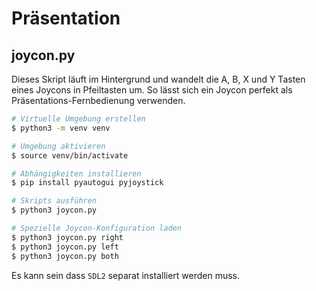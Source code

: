 # Präsentation

## joycon.py

Dieses Skript läuft im Hintergrund und wandelt die A, B, X und Y Tasten eines Joycons in Pfeiltasten um. So lässt sich ein Joycon perfekt als Präsentations-Fernbedienung verwenden.

```sh
# Virtuelle Umgebung erstellen
$ python3 -m venv venv

# Umgebung aktivieren
$ source venv/bin/activate

# Abhängigkeiten installieren
$ pip install pyautogui pyjoystick

# Skripts ausführen
$ python3 joycon.py

# Spezielle Joycon-Konfiguration laden
$ python3 joycon.py right
$ python3 joycon.py left
$ python3 joycon.py both
```

Es kann sein dass `SDL2` separat installiert werden muss.

